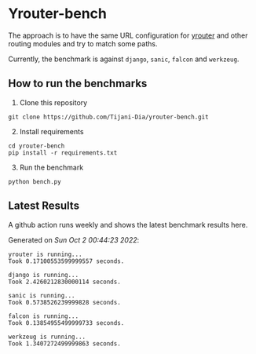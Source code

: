 # Yrouter-bench

The approach is to have the same URL configuration for [yrouter](https://github.com/Tijani-Dia/yrouter) and other routing modules and try to match some paths.

Currently, the benchmark is against `django`, `sanic`, `falcon` and `werkzeug`.

## How to run the benchmarks

1. Clone this repository

```shell
git clone https://github.com/Tijani-Dia/yrouter-bench.git
```

2. Install requirements

```shell
cd yrouter-bench
pip install -r requirements.txt
```

3. Run the benchmark

```shell
python bench.py
```

## Latest Results

A github action runs weekly and shows the latest benchmark results here.

Generated on *Sun Oct  2 00:44:23 2022*:

```shell
yrouter is running...
Took 0.17100553599999557 seconds.

django is running...
Took 2.4260212830000114 seconds.

sanic is running...
Took 0.5738526239999828 seconds.

falcon is running...
Took 0.13854955499999733 seconds.

werkzeug is running...
Took 1.3407272499999863 seconds.

```